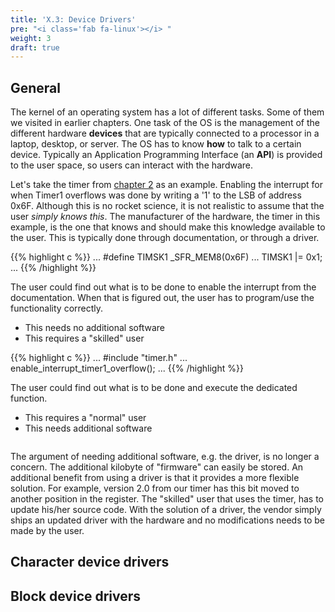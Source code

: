 ```yaml
---
title: 'X.3: Device Drivers'
pre: "<i class='fab fa-linux'></i> "
weight: 3
draft: true
---
```


## General
The kernel of an operating system has a lot of different tasks. Some of them we visited in earlier chapters. One task of the OS is the management of the different hardware **devices** that are typically connected to a processor in a laptop, desktop, or server. The OS has to know **how** to talk to a certain device. Typically an Application Programming Interface (an **API**) is provided to the user space, so users can interact with the hardware.

Let's take the timer from [chapter 2](../../ch2-interrupts/theory2_timer/) as an example. Enabling the interrupt for when Timer1 overflows was done by writing a '1' to the LSB of address 0x6F. Although this is no rocket science, it is not realistic to assume that the user *simply knows this*. The manufacturer of the hardware, the timer in this example, is the one that knows and should make this knowledge available to the user. This is typically done through documentation, or through a driver.

<div class="multicolumn">
  <div class="column">
    {{% highlight c %}}
      ...
      #define TIMSK1 _SFR_MEM8(0x6F)
      ...
      TIMSK1 |= 0x1;
      ...
    {{% /highlight %}}
    <p>The user could find out what is to be done to enable the interrupt from the documentation. When that is figured out, the user has to program/use the functionality correctly.</p>
    <ul> 
      <li><i class="fas fa-plus-circle"></i> This needs no additional software</li>
      <li><i class="fas fa-minus-circle"></i> This requires a "skilled" user</li>
    </ul>
  </div>
  <div class="column">
    {{% highlight c %}}
      ...
      #include "timer.h"
      ...
      enable_interrupt_timer1_overflow();
      ...
    {{% /highlight %}}
    <p>The user could find out what is to be done and execute the dedicated function.</p>
    <ul> 
      <li><i class="fas fa-plus-circle"></i> This requires a "normal" user</li>
      <li><i class="fas fa-minus-circle"></i> This needs additional software</li>
    </ul>
  </div>
</div>

The argument of needing additional software, e.g. the driver, is no longer a concern. The additional kilobyte of "firmware" can easily be stored. An additional benefit from using a driver is that it provides a more flexible solution. For example, version 2.0 from our timer has this bit moved to another position in the register. The "skilled" user that uses the timer, has to update his/her source code. With the solution of a driver, the vendor simply ships an updated driver with the hardware and no modifications needs to be made by the user.


## Character device drivers

## Block device drivers
